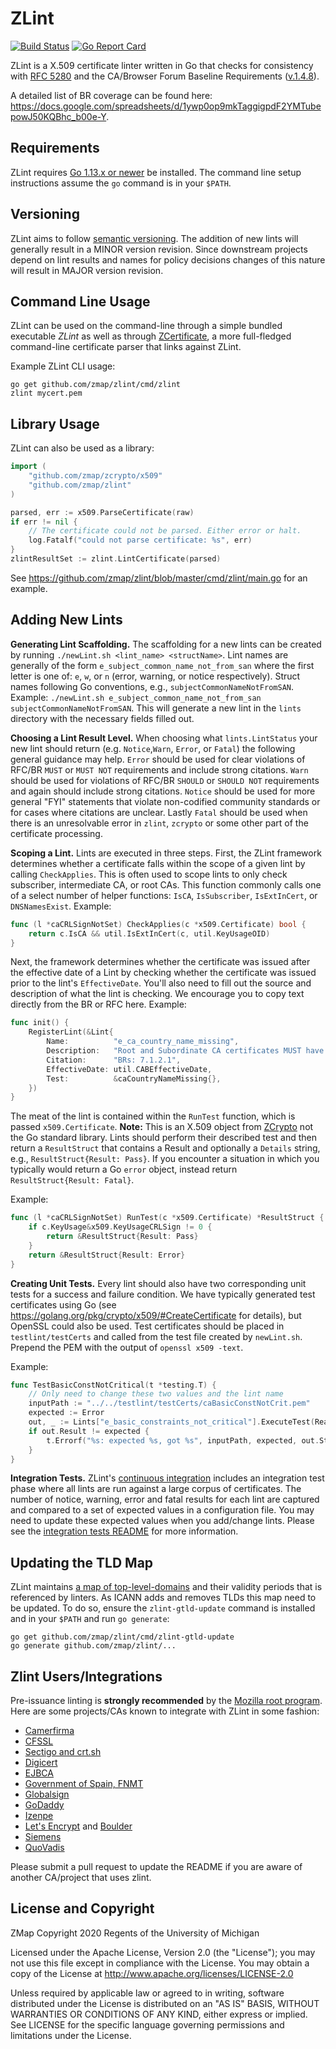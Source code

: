 ZLint
=====

[![Build Status](https://travis-ci.org/zmap/zlint.svg?branch=master)](https://travis-ci.org/zmap/zlint)
[![Go Report Card](https://goreportcard.com/badge/github.com/zmap/zlint)](https://goreportcard.com/report/github.com/zmap/zlint)

ZLint is a X.509 certificate linter written in Go that checks for consistency
with [RFC 5280](https://www.ietf.org/rfc/rfc5280.txt) and the CA/Browser Forum
Baseline Requirements
([v.1.4.8](https://cabforum.org/wp-content/uploads/CA-Browser-Forum-BR-1.4.8.pdf)).

A detailed list of BR coverage can be found here:
https://docs.google.com/spreadsheets/d/1ywp0op9mkTaggigpdF2YMTubepowJ50KQBhc_b00e-Y.

Requirements
------------

ZLint requires [Go 1.13.x or newer](https://golang.org/doc/install) be
installed. The command line setup instructions assume the `go` command is in
your `$PATH`.

Versioning
----------

ZLint aims to follow [semantic versioning](https://semver.org/). The addition of
new lints will generally result in a MINOR version revision. Since downstream
projects depend on lint results and names for policy decisions changes of this
nature will result in MAJOR version revision.

Command Line Usage
------------------

ZLint can be used on the command-line through a simple bundled executable
_ZLint_ as well as through
[ZCertificate](https://github.com/zmap/zcertificate), a more full-fledged
command-line certificate parser that links against ZLint.

Example ZLint CLI usage:

	go get github.com/zmap/zlint/cmd/zlint
	zlint mycert.pem


Library Usage
-------------

ZLint can also be used as a library:

```go
import (
	"github.com/zmap/zcrypto/x509"
	"github.com/zmap/zlint"
)

parsed, err := x509.ParseCertificate(raw)
if err != nil {
	// The certificate could not be parsed. Either error or halt.
	log.Fatalf("could not parse certificate: %s", err)
}
zlintResultSet := zlint.LintCertificate(parsed)
```


See https://github.com/zmap/zlint/blob/master/cmd/zlint/main.go for an example.


Adding New Lints
----------------

**Generating Lint Scaffolding.** The scaffolding for a new lints can be created
by running `./newLint.sh <lint_name> <structName>`. Lint names are generally of
the form `e_subject_common_name_not_from_san` where the first letter is one of:
`e`, `w`, or `n` (error, warning, or notice respectively). Struct names
following Go conventions, e.g., `subjectCommonNameNotFromSAN`. Example:
`./newLint.sh e_subject_common_name_not_from_san subjectCommonNameNotFromSAN`.
This will generate a new lint in the `lints` directory with the necessary
fields filled out.

**Choosing a Lint Result Level.** When choosing what `lints.LintStatus` your new
lint should return (e.g. `Notice`,`Warn`, `Error`, or `Fatal`) the following
general guidance may help. `Error` should be used for clear violations of RFC/BR
`MUST` or `MUST NOT` requirements and include strong citations. `Warn` should be
used for violations of RFC/BR `SHOULD` or `SHOULD NOT` requirements and again
should include strong citations. `Notice` should be used for more general "FYI"
statements that violate non-codified community standards or for cases where
citations are unclear. Lastly `Fatal` should be used when there is an
unresolvable error in `zlint`, `zcrypto` or some other part of the certificate
processing.

**Scoping a Lint.** Lints are executed in three steps. First, the ZLint
framework determines whether a certificate falls within the scope of a given
lint by calling `CheckApplies`. This is often used to scope lints to only check
subscriber, intermediate CA, or root CAs. This function commonly calls one of a
select number of helper functions: `IsCA`, `IsSubscriber`, `IsExtInCert`, or
`DNSNamesExist`. Example:

```go
func (l *caCRLSignNotSet) CheckApplies(c *x509.Certificate) bool {
	return c.IsCA && util.IsExtInCert(c, util.KeyUsageOID)
}
```

Next, the framework determines whether the certificate was issued after the
effective date of a Lint by checking whether the certificate was issued prior
to the lint's `EffectiveDate`. You'll also need to fill out the source and
description of what the lint is checking. We encourage you to copy text
directly from the BR or RFC here. Example:

```go
func init() {
	RegisterLint(&Lint{
		Name:          "e_ca_country_name_missing",
		Description:   "Root and Subordinate CA certificates MUST have a countryName present in subject information",
		Citation:      "BRs: 7.1.2.1",
		EffectiveDate: util.CABEffectiveDate,
		Test:          &caCountryNameMissing{},
	})
}
```

The meat of the lint is contained within the `RunTest` function, which is
passed `x509.Certificate`. **Note:** This is an X.509 object from
[ZCrypto](https://github.com/zmap/zcrypto) not the Go standard library. Lints
should perform their described test and then return a `ResultStruct` that
contains a Result and optionally a `Details` string, e.g.,
`ResultStruct{Result: Pass}`. If you encounter a situation in which you
typically would return a Go `error` object, instead return
`ResultStruct{Result: Fatal}`.

Example:

```go
func (l *caCRLSignNotSet) RunTest(c *x509.Certificate) *ResultStruct {
	if c.KeyUsage&x509.KeyUsageCRLSign != 0 {
		return &ResultStruct{Result: Pass}
	}
	return &ResultStruct{Result: Error}
}
```

**Creating Unit Tests.** Every lint should also have two corresponding unit
tests for a success and failure condition. We have typically generated test
certificates using Go (see https://golang.org/pkg/crypto/x509/#CreateCertificate
for details), but OpenSSL could also be used. Test certificates should be placed
in `testlint/testCerts` and called from the test file created by `newLint.sh`.
Prepend the PEM with the output of `openssl x509 -text`.

Example:

```go
func TestBasicConstNotCritical(t *testing.T) {
	// Only need to change these two values and the lint name
	inputPath := "../../testlint/testCerts/caBasicConstNotCrit.pem"
	expected := Error
	out, _ := Lints["e_basic_constraints_not_critical"].ExecuteTest(ReadCertificate(inputPath))
	if out.Result != expected {
		t.Errorf("%s: expected %s, got %s", inputPath, expected, out.Status)
	}
}

```

**Integration Tests.** ZLint's [continuous
integration](https://travis-ci.org/zmap/zlint) includes an integration test
phase where all lints are run against a large corpus of certificates. The number
of notice, warning, error and fatal results for each lint are captured and
compared to a set of expected values in a configuration file. You may need to
update these expected values when you add/change lints. Please see the
[integration tests
README](https://github.com/zmap/zlint/blob/master/integration/README.md) for
more information.

Updating the TLD Map
--------------------

ZLint maintains [a map of
top-level-domains](https://github.com/zmap/zlint/blob/master/util/gtld_map.go)
and their validity periods that is referenced by linters. As ICANN adds and
removes TLDs this map need to be updated. To do so, ensure the
`zlint-gtld-update` command is installed and in your `$PATH` and run `go
generate`:

	go get github.com/zmap/zlint/cmd/zlint-gtld-update
	go generate github.com/zmap/zlint/...

Zlint Users/Integrations
-------------------------

Pre-issuance linting is **strongly recommended** by the [Mozilla root
program](https://wiki.allizom.org/CA/Required_or_Recommended_Practices#Pre-Issuance_Linting).
Here are some projects/CAs known to integrate with ZLint in some fashion:

* [Camerfirma](https://bugzilla.mozilla.org/show_bug.cgi?id=1556806#c5)
* [CFSSL](https://github.com/cloudflare/cfssl/pull/1015)
* [Sectigo and crt.sh](https://groups.google.com/forum/#!msg/mozilla.dev.security.policy/sjXswrcsvrE/Nl3OLd4PAAAJ)
* [Digicert](https://bugzilla.mozilla.org/show_bug.cgi?id=1550645#c9)
* [EJBCA](https://download.primekey.com/docs/EJBCA-Enterprise/6_11_1/adminguide.html#Post%20Processing%20Validators%20(Pre-Certificate%20or%20Certificate%20Validation))
* [Government of Spain, FNMT](https://bugzilla.mozilla.org/show_bug.cgi?id=1495507#c8)
* [Globalsign](https://cabforum.org/pipermail/public/2018-April/013233.html)
* [GoDaddy](https://bugzilla.mozilla.org/show_bug.cgi?id=1462844#c6)
* [Izenpe](https://bugzilla.mozilla.org/show_bug.cgi?id=1528290#c5)
* [Let's Encrypt](https://letsencrypt.org) and [Boulder](https://github.com/letsencrypt/boulder)
* [Siemens](https://bugzilla.mozilla.org/show_bug.cgi?id=1391063#c32)
* [QuoVadis](https://bugzilla.mozilla.org/show_bug.cgi?id=1521950#c3)

Please submit a pull request to update the README if you are aware of
another CA/project that uses zlint.

License and Copyright
---------------------

ZMap Copyright 2020 Regents of the University of Michigan

Licensed under the Apache License, Version 2.0 (the "License"); you may not use
this file except in compliance with the License. You may obtain a copy of the
License at http://www.apache.org/licenses/LICENSE-2.0

Unless required by applicable law or agreed to in writing, software distributed
under the License is distributed on an "AS IS" BASIS, WITHOUT WARRANTIES OR
CONDITIONS OF ANY KIND, either express or implied. See LICENSE for the specific
language governing permissions and limitations under the License.
